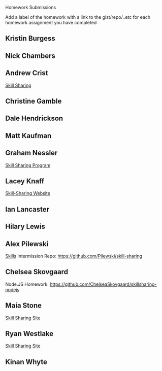 Homework Submissions

Add a label of the homework with a link to the gist/repo/..etc for each homework assignment you have completed

## Kristin Burgess

## Nick Chambers

## Andrew Crist
[Skill Sharing](https://github.com/andrewLcrist/skill-sharing)

## Christine Gamble

## Dale Hendrickson

## Matt Kaufman

## Graham Nessler
[Skill Sharing Program](https://github.com/gness1804/mini-project-ejs)

## Lacey Knaff
[Skill-Sharing Website](https://github.com/lrknaff/skill-sharing-website)

## Ian Lancaster

## Hilary Lewis

## Alex Pilewski
[Skills](https://www.youtube.com/watch?v=8KgtGs1ny0k)
Intermission Repo: https://github.com/Pilewski/skill-sharing

## Chelsea Skovgaard
Node.JS Homework: https://github.com/ChelseaSkovgaard/skillsharing-nodejs

## Maia Stone
[Skill Sharing Site](https://github.com/maiastone/skill-sharing-site)

## Ryan Westlake
[Skill Sharing Site](https://github.com/rcwestlake/skill-sharing-site)

## Kinan Whyte
